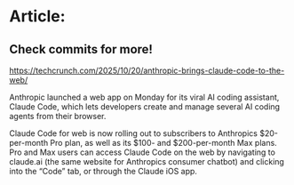 # Article:

## Check commits for more!
https://techcrunch.com/2025/10/20/anthropic-brings-claude-code-to-the-web/

Anthropic launched a web app on Monday for its viral AI coding assistant, Claude Code, which lets developers create and manage several AI coding agents from their browser.

Claude Code for web is now rolling out to subscribers to Anthropics $20-per-month Pro plan, as well as its $100- and $200-per-month Max plans. Pro and Max users can access Claude Code on the web by navigating to claude.ai (the same website for Anthropics consumer chatbot) and clicking into the &#8220;Code&#8221; tab, or through the Claude iOS app.